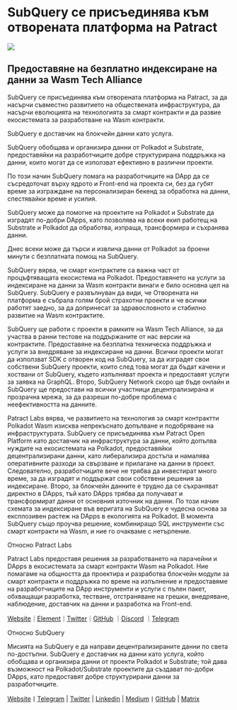 # SubQuery се присъединява към отворената платформа на Patract

![](https://miro.medium.com/max/1400/0*0inUQ8U1g9auTjfU)

## **Предоставяне на безплатно индексиране на данни за Wasm Tech Alliance**

SubQuery се присъединява към отворената платформа на Patract, за да насърчи съвместно развитието на обществената инфраструктура, да насърчи еволюцията на технологията за смарт контракти и да развие екосистемата за разработване на Wasm контракти.

SubQuery е доставчик на блокчейн данни като услуга.

SubQuery обобщава и организира данни от Polkadot и Substrate, предоставяйки на разработчиците добре структурирана поддръжка на данни, които могат да се използват ефективно в различни проекти.

По този начин SubQuery помага на разработчиците на DApp да се съсредоточат върху ядрото и Front-end на проекта си, без да губят време за изграждане на персонализиран бекенд за обработка на данни, спестявайки време и усилия.

SubQuery може да помогне на проектите на Polkadot и Substrate да изградят по-добри DApps, като позволява на всеки екип работещ на Substrate и Polkadot да обработва, изпраща, трансформира и съхранява данни.

Днес всеки може да търси и извлича данни от Polkadot за броени минути с безплатната помощ на SubQuery.

SubQuery вярва, че смарт контрактите са важна част от процъфтяващата екосистема на Polkadot. Предоставянето на услуги за индексиране на данни за Wasm контракти винаги е било основна цел на SubQuery. SubQuery е развълнуван да види, че Отворената ни платформа е събрала голям брой страхотни проекти и че всички работят заедно, за да допринесат за здравословното и стабилно развитие на Wasm контрактите.

SubQuery ще работи с проекти в рамките на Wasm Tech Alliance, за да участва в ранни тестове на поддържаните от нас версии на контрактите. Предоставяне на безплатна техническа поддръжка и услуги за внедряване за индексиране на данни. Всички проекти могат да използват SDK с отворен код на SubQuery, за да изградят свои собствени SubQuery проекти, които след това могат да бъдат качени и хоствани от SubQuery, където изпълняват проекта и предоставят услуги за заявка на GraphQL. Второ, SubQuery Network скоро ще бъде онлайн и SubQuery ще предостави на всички участници децентрализирана и прозрачна мрежа, за да разреши по-добре проблема с неефективността на данните.

Patract Labs вярва, че развитието на технология за смарт контрактти Polkadot Wasm изисква непрекъснато допълване и подобряване на инфраструктурата. SubQuery се присъединява към Patract Open Platform като доставчик на инфраструктура за данни, който допълва нуждите на екосистемата на Polkadot, предоставяйки децентрализирани данни, като либерализира достъпа и намалява оперативните разходи за свързване и прилагане на данни в проект. Следователно, разработчиците вече не трябва да инвестират много време, за да изградят и поддържат свои собствени решения за индексиране. Второ, за блокчейн данните е трудно да се съхраняват директно в DApps, тъй като DApps трябва да получават и трансформират данни от основния източник на данни. По този начин схемата за индексиране във веригата на SubQuery е чудесна основа за експлозивен растеж на DApps в екологията на Polkadot. В момента SubQuery също проучва решение, комбиниращо SQL инструменти със смарт контракти на Wasm, и ние го очакваме с нетърпение.

Относно Patract Labs

Patract Labs предоставя решения за разработването на парачейни и DApps в екосистемата за смарт контракти Wasm на Polkadot. Ние помагаме на общността да проектира и разработва блокчейн модули за смарт контракти и поддръжка по време на изпълнение и предоставяме на разработчиците на DApp инструменти и услуги с пълен пакет, обхващащи разработка, тестване, отстраняване на грешки, внедряване, наблюдение, доставчик на данни и разработка на Front-end.

[Website](https://patract.io/)｜[Element](https://app.element.io/#/room/#PatractLabsDev:matrix.org)｜[Twitter](https://twitter.com/PatractLabs)｜[GitHub](https://github.com/patractlabs) ｜[Discord](https://discord.gg/yMRMqcAb24) ｜[Telegram](https://t.me/patract)

Относно SubQuery

Мисията на SubQuery е да направи децентрализираните данни по света по-достъпни. SubQuery е доставчик на данни като услуга, който обобщава и организира данни от проекти Polkadot и Substrate; той дава възможност на Polkadot/Substrate проектите да създават по-добри DApps, като предоставят добре структурирани данни за разработчиците.

[Website](https://www.subquery.network/)丨[Telegram](https://t.me/subquerynetwork) | [Twitter](https://twitter.com/subquerynetwork) | [Linkedin](https://www.linkedin.com/company/subquery) | [Medium](https://subquery.medium.com/)丨[GitHub](https://github.com/subquery/subql) | [Matrix](https://matrix.to/#/#subquery:matrix.org)